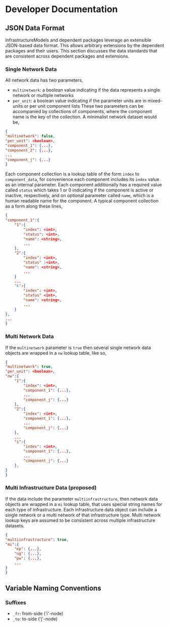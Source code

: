 # Developer Documentation

## JSON Data Format

InfrastructureModels and dependent packages leverage an extensible JSON-based data format.  This allows arbitrary extensions by the dependent packages and their users.  This section discusses the data standards that are consistent across dependent packages and extensions.

### Single Network Data

All network data has two parameters,
* `multinetwork`: a boolean value indicating if the data represents a single network or multiple networks
* `per_unit`: a boolean value indicating if the parameter units are in mixed-units or per unit
component lists
These two parameters can be accompanied by collections of components, where the component name is the key of the collection.  A minimalist network dataset would be,

```json
{
"multinetwork": false,
"per_unit": <boolean>,
"component_1": {...},
"component_2": {...},
...
"component_j": {...}
}
```


Each component collection is a lookup table of the form `index` to `component_data`, for convenience each component includes its `index` value as an internal parameter.  Each component additionally has a required value called `status` which takes 1 or 0 indicating if the component is active or inactive, respectively, and on optional parameter called `name`, which is a human readable name for the component.  A typical component collection as a form along these lines,

```json
{
"component_1":{
    "1":{
        "index": <int>,
        "status": <int>,
        "name": <string>,
        ...
    },
    "2":{
        "index": <int>,
        "status" :<int>,
        "name": <string>,
        ...
    }
    ...
    "k":{
        "index": <int>,
        "status" <int>,
        "name": <string>,
        ...
    }
},
...
}
```


### Multi Network Data

If the `multinetwork` parameter is `true` then several single network data objects are wrapped in a `nw` lookup table, like so,

```json
{
"multinetwork": true,
"per_unit": <boolean>,
"nw":{
    "1":{
        "index": <int>,
        "component_1": {...},
        ...
        "component_j": {...}
    },
    "2":{
        "index": <int>,
        "component_1": {...},
        ...
        "component_j": {...}
    },
    ...
    "i":{
        "index": <int>,
        "component_1": {...},
        ...
        "component_j": {...}
    },
}
}
```


### Multi Infrastructure Data (proposed)

If the data include the parameter `multiinfrastructure`, then network data objects are wrapped in a `mi` lookup table, that uses special string names for each type of infrastructure.  Each infrastructure data object can include a single network or a multi network of that infrastructure type.  Multi network lookup keys are assumed to be consistent across multiple infrastructure datasets.

```json
{
"multiinfrastructure": true,
"mi":{
    "ep": {...},
    "ng": {...},
    "pw": {...},
    ...
}
}
```


## Variable Naming Conventions

### Suffixes

- `_fr`: from-side ('i'-node)
- `_to`: to-side ('j'-node)